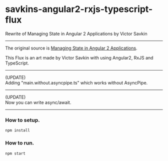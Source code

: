 # savkins-angular2-rxjs-typescript-flux
Rewrite of Managing State in Angular 2 Applications by Victor Savkin

---

The original source is 
[Managing State in Angular 2 Applications](http://victorsavkin.com/post/137821436516/managing-state-in-angular-2-applications).

This Flux is an art made by Victor Savkin with using Angular2, RxJS and TypeScript.

---

(UPDATE)  
Adding "main.without.asyncpipe.ts" which works without AsyncPipe.

--- 

(UPDATE)  
Now you can write async/await.

---

### How to setup.
```
npm install
```

### How to run.
```
npm start
```